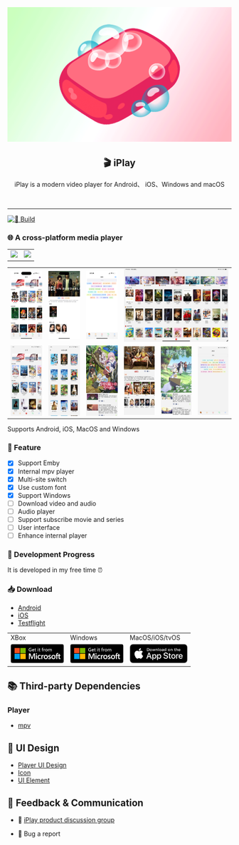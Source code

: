 <p align="center">
   <img src="doc/image/appletv-icon.png" />
</p>
<h2 align="center">🎬 iPlay</h2>
<p align="center">iPlay is a modern video player for Android、 iOS、Windows and macOS</p>
<br />

---

[![🌸 Build](https://github.com/ourfor/iPlayClient/actions/workflows/develop.yml/badge.svg?branch=main)](https://github.com/ourfor/iPlayClient/actions/workflows/develop.yml)

### 🌐 A cross-platform media player

<table>
<tr>
   <td><img src="./doc/image/20240321_225330.png" /></td>
   <td><img src="./doc/image/Screen-20240501@2x.png" /></td>
</tr>
</table>

<table>
<tr>
   <td><img src="./doc/image/IMG_0455.PNG" /></td>
   <td><img src="./doc/image/IMG_0457.PNG" /></td>
   <td><img src="./doc/image/IMG_0460.PNG" /></td>
   <td colspan="3"><img src="./doc/image/IMG_0130.png" /></td>
</tr>
<tr>
   <td><img src="./doc/image/Screenshot_2024-04-01-15-33-47-550.jpg" /></td>
   <td><img src="./doc/image/Screenshot_2024-04-01-15-34-35-022.jpg" /></td>
   <td><img src="./doc/image/Screenshot_2024-04-01-15-33-17-258.jpg" /></td>
   <td><img src="./doc/image/Screenshot_2024-04-01-15-30-58-457.jpg" /></td>
   <td><img src="./doc/image/Screenshot_2024-04-01-15-32-39-223.jpg" /></td>
   <td><img src="./doc/image/Screenshot_2024-04-01-15-33-54-903.jpg" /></td>
</tr>
</table>

Supports Android, iOS, MacOS and Windows

### 🌟 Feature

- [x] Support Emby
- [x] Internal mpv player
- [x] Multi-site switch
- [x] Use custom font
- [x] Support Windows
- [ ] Download video and audio
- [ ] Audio player
- [ ] Support subscribe movie and series
- [ ] User interface
- [ ] Enhance internal player

### 🚧 Development Progress

It is developed in my free time ⏰

### 📥 Download

- [Android](https://drive.endemy.me/od_bot/build/iPlay/latest/iPlay.apk)
- [iOS](https://drive.endemy.me/od_bot/build/iPlay/latest/iPlay.ipa)
- [Testflight](https://testflight.apple.com/join/73NHMoP6)

<table>
<tr>
<td> XBox </td>
<td> Windows </td>
<td> MacOS/iOS/tvOS </td>
</tr>
<tr>
<td>
<a href="https://www.microsoft.com/store/apps/9PD0SG0LZTNL">
   <img width="120" style="border-radius: 5px" src="./doc/image/English_get it from MS_864X312.png">
</a>
</td>
<td>
<a href="https://www.microsoft.com/store/apps/9NBZ2BXD4WFZ">
   <img width="120" style="border-radius: 5px" src="./doc/image/English_get it from MS_864X312.png">
</a>
</td>
<td>
<a href="https://apps.apple.com/app/iplay/id6480576133">
   <img width="130" style="border-radius: 5px" src="./doc/image/Download_on_the_App_Store.png">
</a>
</td>
</tr>
</table>


## 📚 Third-party Dependencies

### Player

- [mpv](https://github.com/mpv-player/mpv)

## 🎨 UI Design

- [Player UI Design](https://www.figma.com/file/2LMy996hxF2DZ2jB8eU0Fv/Video-Player-For-Web-%26-Mobile-(Community)?type=design&node-id=18-4120&mode=design&t=4xkVhM84OdC0jy9x-0)
- [Icon](https://www.figma.com/file/9Df5CaFUEomVzn20gRpaX3/Radix-Icons?type=design&node-id=0-1&mode=design&t=rpFwTmQyZQhc016k-0)
- [UI Element](https://www.figma.com/file/B5TV95tj8PrCHwsSa3wV0N/Flat-Icon-Set-(Community)?type=design&node-id=2092-13469&mode=design&t=w8YD9Lw37sz019zc-0)

## 📣 Feedback & Communication

* 🧼 [iPlay product discussion group](https://t.me/iPlayClient)

* 🐞 Bug a report